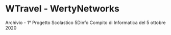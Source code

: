 # WTravel - WertyNetworks 
Archivio - 1° Progetto Scolastico 5Dinfo
Compito di Informatica del 5 ottobre 2020
